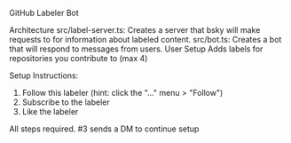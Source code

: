 GitHub Labeler Bot

Architecture
src/label-server.ts: Creates a server that bsky will make requests to for information about labeled content.
src/bot.ts: Creates a bot that will respond to messages from users.
User Setup
Adds labels for repositories you contribute to (max 4)

Setup Instructions:

1. Follow this labeler (hint: click the "..." menu > "Follow")
2. Subscribe to the labeler
3. Like the labeler

All steps required. #3 sends a DM to continue setup
